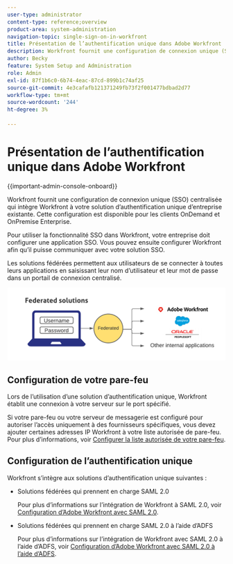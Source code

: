 ```yaml
---
user-type: administrator
content-type: reference;overview
product-area: system-administration
navigation-topic: single-sign-on-in-workfront
title: Présentation de l’authentification unique dans Adobe Workfront
description: Workfront fournit une configuration de connexion unique (SSO) centralisée qui intègre facilement Workfront à votre solution d’authentification unique d’entreprise existante. Cette configuration est facile à configurer et à gérer. Elle est disponible pour les clients OnDemand et OnPremise Enterprise.
author: Becky
feature: System Setup and Administration
role: Admin
exl-id: 87f1b6c0-6b74-4eac-87cd-899b1c74af25
source-git-commit: 4e3cafafb121371249fb73f2f001477bdbad2d77
workflow-type: tm+mt
source-wordcount: '244'
ht-degree: 3%

---
```


# Présentation de l’authentification unique dans Adobe Workfront

<!--Audited: 12/2023-->

{{important-admin-console-onboard}}


Workfront fournit une configuration de connexion unique (SSO) centralisée qui intègre Workfront à votre solution d’authentification unique d’entreprise existante. Cette configuration est disponible pour les clients OnDemand et OnPremise Enterprise.

Pour utiliser la fonctionnalité SSO dans Workfront, votre entreprise doit configurer une application SSO. Vous pouvez ensuite configurer Workfront afin qu’il puisse communiquer avec votre solution SSO.

Les solutions fédérées permettent aux utilisateurs de se connecter à toutes leurs applications en saisissant leur nom d’utilisateur et leur mot de passe dans un portail de connexion centralisé.

![](assets/overview-sso-wf-fed-only.png)


## Configuration de votre pare-feu

Lors de l’utilisation d’une solution d’authentification unique, Workfront établit une connexion à votre serveur sur le port spécifié.

Si votre pare-feu ou votre serveur de messagerie est configuré pour autoriser l’accès uniquement à des fournisseurs spécifiques, vous devez ajouter certaines adresses IP Workfront à votre liste autorisée de pare-feu. Pour plus d’informations, voir [Configurer la liste autorisée de votre pare-feu](../../../administration-and-setup/get-started-wf-administration/configure-your-firewall.md).

## Configuration de l’authentification unique

Workfront s’intègre aux solutions d’authentification unique suivantes :

* Solutions fédérées qui prennent en charge SAML 2.0

  Pour plus d’informations sur l’intégration de Workfront à SAML 2.0, voir [Configuration d’Adobe Workfront avec SAML 2.0](../../../administration-and-setup/add-users/single-sign-on/configure-workfront-saml-2.md).

* Solutions fédérées qui prennent en charge SAML 2.0 à l’aide d’ADFS

  Pour plus d’informations sur l’intégration de Workfront avec SAML 2.0 à l’aide d’ADFS, voir [Configuration d’Adobe Workfront avec SAML 2.0 à l’aide d’ADFS](../../../administration-and-setup/add-users/single-sign-on/configure-workfront-saml-2-adfs.md).
